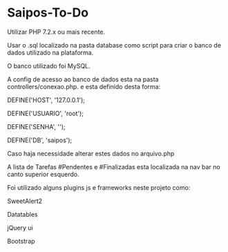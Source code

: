 # Saipos-To-Do


Utilizar PHP 7.2.x ou mais recente.

Usar o .sql localizado na pasta database como script para criar o banco de dados utilizado na plataforma.

O banco utilizado foi MySQL.

A config de acesso ao banco de dados esta na pasta controllers/conexao.php.
e esta definido desta forma:

DEFINE('HOST', '127.0.0.1');

DEFINE('USUARIO', 'root');

DEFINE('SENHA', '');

DEFINE('DB', 'saipos');

Caso haja necessidade alterar estes dados no arquivo.php
  
A lista de Tarefas #Pendentes e #Finalizadas esta localizada na nav bar no canto superior esquerdo.

Foi utilizado alguns plugins js e frameworks neste projeto como:

SweetAlert2

Datatables

jQuery ui

Bootstrap
